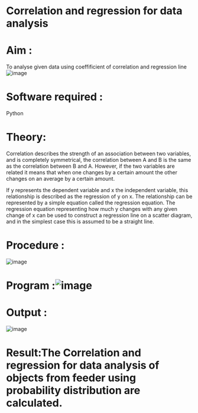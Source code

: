 # Correlation and regression for data analysis
# Aim : 

To analyse given data using coeffificient of correlation and regression line
![image](https://user-images.githubusercontent.com/104613195/168224136-d6b64e64-7d3d-4775-9337-c8f96fe41f2d.png)


# Software required :  

Python

# Theory:

Correlation describes the strength of an association between two variables, and is completely symmetrical, the correlation between A and B is the same as the correlation between B and A. However, if the two variables are related it means that when one changes by a certain amount the other changes on an average by a certain amount.  

If y represents the dependent variable and x the independent variable, this relationship is described as the regression of y on x. The relationship can be represented by a simple equation called the regression equation. The regression equation representing how much y changes with any given change of x can be used to construct a regression line on a scatter diagram, and in the simplest case this is assumed to be a straight line.

# Procedure :

![image](https://user-images.githubusercontent.com/104613195/168225866-ac8f6610-bdc3-4ac2-a24e-2b24ba08e189.png)

# Program :![image](https://github.com/sanjana1605/Correlation_Regression/assets/155608340/7ff74d59-c805-402e-a05a-25fa1fc58731)



# Output :
![image](https://github.com/sanjana1605/Correlation_Regression/assets/155608340/391246b5-4fc0-4e68-a5f2-9f0913237c56)




# Result:The Correlation and regression for data analysis of objects from feeder using probability distribution are calculated.


